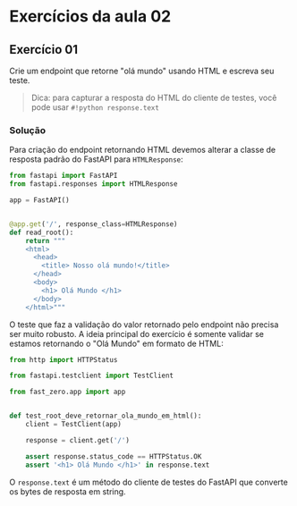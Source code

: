# Exercícios da aula 02

## Exercício 01

Crie um endpoint que retorne "olá mundo" usando HTML e escreva seu teste.

> Dica: para capturar a resposta do HTML do cliente de testes, você pode usar `#!python response.text`


### Solução

Para criação do endpoint retornando HTML devemos alterar a classe de resposta padrão do FastAPI para `HTMLResponse`:

```python title="Implementação do endpoint"
from fastapi import FastAPI
from fastapi.responses import HTMLResponse

app = FastAPI()


@app.get('/', response_class=HTMLResponse)
def read_root():
    return """
    <html>
      <head>
        <title> Nosso olá mundo!</title>
      </head>
      <body>
        <h1> Olá Mundo </h1>
      </body>
    </html>"""
```

O teste que faz a validação do valor retornado pelo endpoint não precisa ser muito robusto. A ideia principal do exercício é somente validar se estamos retornando o "Olá Mundo" em formato de HTML:

```python title="Implementação do teste"
from http import HTTPStatus

from fastapi.testclient import TestClient

from fast_zero.app import app


def test_root_deve_retornar_ola_mundo_em_html():
    client = TestClient(app)

    response = client.get('/')

    assert response.status_code == HTTPStatus.OK
    assert '<h1> Olá Mundo </h1>' in response.text
```

O `response.text` é um método do cliente de testes do FastAPI que converte os bytes de resposta em string.
